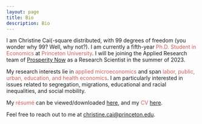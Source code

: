 ```yaml
---
layout: page
title: Bio
description: Bio
---
```


I am Christine Cai(-square distributed, with 99 degrees of freedom (you wonder why 99? Well, why not?). I am currently a fifth-year <font color="IndianRed">Ph.D. Student in Economics</font> at <font color="IndianRed">Princeton University</font>. I will be joining the Applied Research team of <a href="https://prosperitynow.org">Prosperity Now</a> as a Research Scientist in the summer of 2023.
	
My research interests lie in <font color="IndianRed">applied microeconomics</font> and span <font color="IndianRed">labor, public, urban, education, and health economics</font>. I am particularly interested in issues related to segregation, migrations, educational and racial inequalities, and social mobility.
	
My <font color="IndianRed">résumé</font> can be viewed/downloaded <a href="/assets/pdf/Christine_Cai_resume.pdf">here</a>, and my <font color="IndianRed">CV</font> <a href="/assets/pdf/Christine_Cai_CV.pdf">here</a>.
	
Feel free to reach out to me at <a href="mailto:christine.cai@princeton.edu">christine.cai@princeton.edu</a>.
